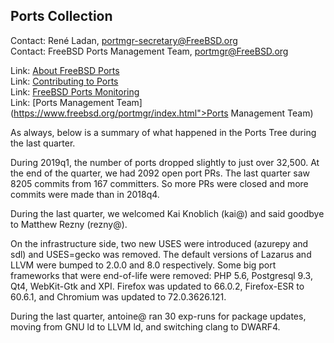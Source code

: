 ## Ports Collection ##

Contact: René Ladan, <portmgr-secretary@FreeBSD.org>  
Contact: FreeBSD Ports Management Team, <portmgr@FreeBSD.org>  

Link:	 [About FreeBSD Ports](https://www.FreeBSD.org/ports/)  
Link:	 [Contributing to Ports](https://www.freebsd.org/doc/en_US.ISO8859-1/articles/contributing/ports-contributing.html)  
Link:	 [FreeBSD Ports Monitoring](http://portsmon.freebsd.org/index.html)  
Link:	 [Ports Management Team](https://www.freebsd.org/portmgr/index.html">Ports Management Team)  

As always, below is a summary of what happened in the Ports Tree during the
last quarter.

During 2019q1, the number of ports dropped slightly to just over 32,500.  At
the end of the quarter, we had 2092 open port PRs.  The last quarter saw 8205
commits from 167 committers.  So more PRs were closed and more commits were
made than in 2018q4.

During the last quarter, we welcomed Kai Knoblich (kai@) and said goodbye to
Matthew Rezny (rezny@).

On the infrastructure side, two new USES were introduced (azurepy and sdl) and
USES=gecko was removed.  The default versions of Lazarus and LLVM were bumped
to 2.0.0 and 8.0 respectively.  Some big port frameworks that were end-of-life
were removed: PHP 5.6, Postgresql 9.3, Qt4, WebKit-Gtk and XPI.  Firefox was
updated to 66.0.2, Firefox-ESR to 60.6.1, and Chromium was updated to
72.0.3626.121.

During the last quarter, antoine@ ran 30 exp-runs for package updates, moving
from GNU ld to LLVM ld, and switching clang to DWARF4.
